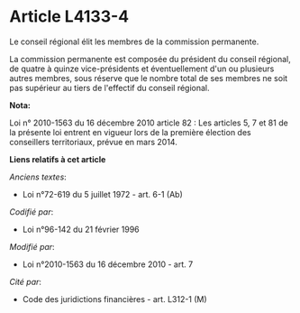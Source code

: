 # Article L4133-4

Le conseil régional élit les membres de la commission permanente.

La commission permanente est composée du président du conseil régional, de quatre à quinze vice-présidents et éventuellement
d'un ou plusieurs autres membres, sous réserve que le nombre total de ses membres ne soit pas supérieur au tiers de
l'effectif du conseil régional.

**Nota:**

Loi n° 2010-1563 du 16 décembre 2010 article 82 : Les articles 5, 7 et 81 de la présente loi entrent en vigueur lors de la
première élection des conseillers territoriaux, prévue en mars 2014.

**Liens relatifs à cet article**

_Anciens textes_:

  - Loi n°72-619 du 5 juillet 1972 - art. 6-1 (Ab)

_Codifié par_:

  - Loi n°96-142 du 21 février 1996

_Modifié par_:

  - Loi n°2010-1563 du 16 décembre 2010 - art. 7

_Cité par_:

  - Code des juridictions financières - art. L312-1 (M)
